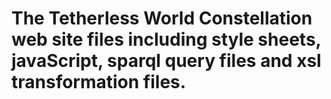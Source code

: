 # The Tetherless World Constellation web site files including style sheets, javaScript, sparql query files and xsl transformation files.
